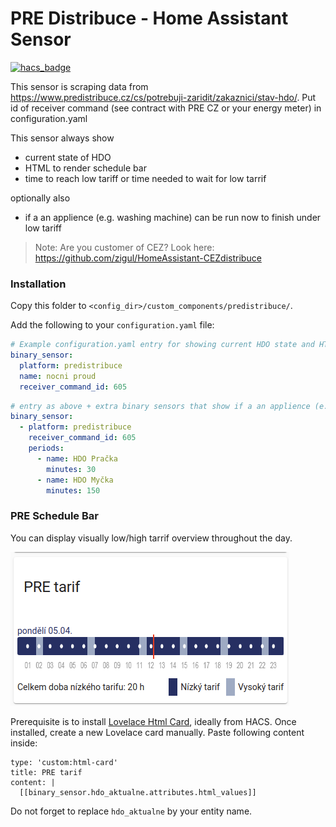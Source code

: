 # PRE Distribuce - Home Assistant Sensor

[![hacs_badge](https://img.shields.io/badge/HACS-Default-orange.svg?style=for-the-badge)](https://github.com/custom-components/hacs)

This sensor is scraping data from https://www.predistribuce.cz/cs/potrebuji-zaridit/zakaznici/stav-hdo/. Put id of receiver command (see contract with PRE CZ or your energy meter) in configuration.yaml

This sensor always show
- current state of HDO
- HTML to render schedule bar
- time to reach low tariff or time needed to wait for low tarrif

optionally also
-  if a an applience (e.g. washing machine) can be run now to finish under low tariff

> Note: Are you customer of CEZ? Look here: https://github.com/zigul/HomeAssistant-CEZdistribuce

### Installation

Copy this folder to `<config_dir>/custom_components/predistribuce/`.

Add the following to your `configuration.yaml` file:

```yaml
# Example configuration.yaml entry for showing current HDO state and HTML for rendering a time schedule
binary_sensor:
  platform: predistribuce
  name: nocni proud
  receiver_command_id: 605
```

```yaml
# entry as above + extra binary sensors that show if a an applience (e.g. washing machine) can be run now to finish under low tariff
binary_sensor:
  - platform: predistribuce
    receiver_command_id: 605
    periods:
      - name: HDO Pračka
        minutes: 30
      - name: HDO Myčka
        minutes: 150
```

### PRE Schedule Bar
You can display visually low/high tarrif overview throughout the day.

![screenshot](pre_html.png)

Prerequisite is to install [Lovelace Html Card](https://github.com/PiotrMachowski/Home-Assistant-Lovelace-HTML-Jinja2-Template-card), ideally from HACS.
Once installed, create a new Lovelace card manually. Paste following content inside:
```
type: 'custom:html-card'
title: PRE tarif
content: |
  [[binary_sensor.hdo_aktualne.attributes.html_values]]

```
Do not forget to replace ```hdo_aktualne``` by your entity name.


